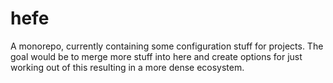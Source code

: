 # hefe

A monorepo, currently containing some configuration stuff for projects. The goal would be to merge more stuff into here and create options for just working out of this resulting in a more dense ecosystem.
